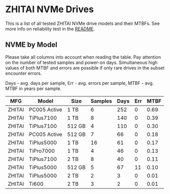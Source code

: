 ZHITAI NVMe Drives
==================

This is a list of all tested ZHITAI NVMe drive models and their MTBFs. See more
info on reliability test in the [README](https://github.com/linuxhw/SMART).

NVME by Model
------------

Please take all columns into account when reading the table. Pay attention on the
number of tested samples and power-on days. Simultaneous high values of both MTBF
and errors are possible if only rare drives in the subset encounter errors.

Days - avg. days per sample,
Err  - avg. errors per sample,
MTBF - avg. MTBF in years per sample.

| MFG       | Model              | Size   | Samples | Days  | Err   | MTBF |
|-----------|--------------------|--------|---------|-------|-------|------|
| ZHITAI    | PC005 Active       | 1 TB   | 6       | 252   | 0     | 0.69   |
| ZHITAI    | TiPlus7100         | 1 TB   | 8       | 140   | 0     | 0.39   |
| ZHITAI    | TiPlus7100         | 512 GB | 4       | 110   | 0     | 0.30   |
| ZHITAI    | PC005 Active       | 512 GB | 7       | 66    | 0     | 0.18   |
| ZHITAI    | TiPlus5000         | 1 TB   | 16      | 61    | 0     | 0.17   |
| ZHITAI    | TiPro7000          | 1 TB   | 4       | 46    | 0     | 0.13   |
| ZHITAI    | TiPlus7100         | 2 TB   | 8       | 40    | 0     | 0.11   |
| ZHITAI    | TiPlus5000         | 512 GB | 5       | 67    | 11    | 0.10   |
| ZHITAI    | TiPlus5000         | 2 TB   | 2       | 3     | 0     | 0.01   |
| ZHITAI    | Ti600              | 2 TB   | 3       | 2     | 0     | 0.01   |
